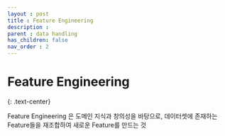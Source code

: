 ```yaml
---
layout : post
title : Feature Engineering
description :
parent : data handling
has_children: false
nav_order : 2
---
```


# Feature Engineering
{: .text-center}

Feature Engineering 은 도메인 지식과 창의성을 바탕으로, 데이터셋에 존재하는 Feature들을 재조합하여 새로운 Feature를 만드는 것